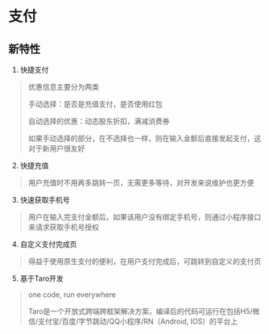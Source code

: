 # 支付

## 新特性

1. 快捷支付
> 优惠信息主要分为两类
>
>   手动选择：是否是充值支付，是否使用红包
>
>   自动选择的优惠：动态股东折扣，满减消费券
>
> 如果手动选择的部分，在不选择也一样，则在输入金额后直接发起支付，这对于新用户很友好

2. 快捷充值
> 用户充值时不用再多跳转一页，无需更多等待，对开发来说维护也更方便

3. 快速获取手机号
> 用户在输入完支付金额后，如果该用户没有绑定手机号，则通过小程序接口来请求获取手机号授权

4. 自定义支付完成页
> 得益于使用原生支付的便利，在用户支付完成后，可跳转到自定义的支付页

5. 基于Taro开发
> one code, run everywhere
>
> Taro是一个开放式跨端跨框架解决方案，编译后的代码可运行在包括H5/微信/支付宝/百度/字节跳动/QQ小程序/RN（Android, IOS）的平台上
